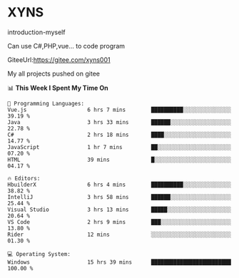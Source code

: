 # XYNS
introduction-myself

Can use C#,PHP,vue... to code program

GiteeUrl:https://gitee.com/xyns001

My all projects pushed on gitee

<!--START_SECTION:waka-->
📊 **This Week I Spent My Time On** 

```text
💬 Programming Languages: 
Vue.js                   6 hrs 7 mins        ██████████░░░░░░░░░░░░░░░   39.19 % 
Java                     3 hrs 33 mins       ██████░░░░░░░░░░░░░░░░░░░   22.78 % 
C#                       2 hrs 18 mins       ████░░░░░░░░░░░░░░░░░░░░░   14.77 % 
JavaScript               1 hr 7 mins         ██░░░░░░░░░░░░░░░░░░░░░░░   07.20 % 
HTML                     39 mins             █░░░░░░░░░░░░░░░░░░░░░░░░   04.17 % 

🔥 Editors: 
HbuilderX                6 hrs 4 mins        ██████████░░░░░░░░░░░░░░░   38.82 % 
IntelliJ                 3 hrs 58 mins       ██████░░░░░░░░░░░░░░░░░░░   25.44 % 
Visual Studio            3 hrs 13 mins       █████░░░░░░░░░░░░░░░░░░░░   20.64 % 
VS Code                  2 hrs 9 mins        ███░░░░░░░░░░░░░░░░░░░░░░   13.80 % 
Rider                    12 mins             ░░░░░░░░░░░░░░░░░░░░░░░░░   01.30 % 

💻 Operating System: 
Windows                  15 hrs 39 mins      █████████████████████████   100.00 % 
```


<!--END_SECTION:waka-->
